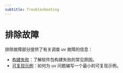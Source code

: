 ```yaml
---
subtitle: Troubleshooting
---
```


# 排除故障

排除故障部分提供了有关调查 uv 故障的信息：

- [构建失败](./build-failures.md)：了解软件包构建失败的常见原因。
- [可复现示例](./reproducible-examples.md)：如何为 uv 问题编写一个最小的可复现示例。
